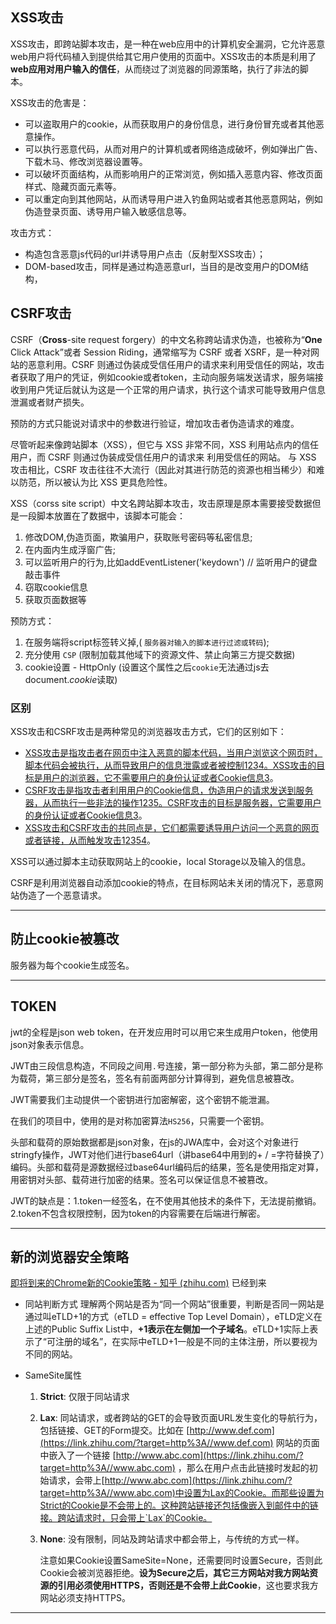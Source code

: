## XSS攻击

XSS攻击，即跨站脚本攻击，是一种在web应用中的计算机安全漏洞，它允许恶意web用户将代码植入到提供给其它用户使用的页面中。XSS攻击的本质是利用了**web应用对用户输入的信任**，从而绕过了浏览器的同源策略，执行了非法的脚本。

XSS攻击的危害是：

- 可以盗取用户的cookie，从而获取用户的身份信息，进行身份冒充或者其他恶意操作。
- 可以执行恶意代码，从而对用户的计算机或者网络造成破坏，例如弹出广告、下载木马、修改浏览器设置等。
- 可以破坏页面结构，从而影响用户的正常浏览，例如插入恶意内容、修改页面样式、隐藏页面元素等。
- 可以重定向到其他网站，从而诱导用户进入钓鱼网站或者其他恶意网站，例如伪造登录页面、诱导用户输入敏感信息等。

攻击方式：

- 构造包含恶意js代码的url并诱导用户点击（反射型XSS攻击）；
- DOM-based攻击，同样是通过构造恶意url，当目的是改变用户的DOM结构，

## CSRF攻击

CSRF（**Cross**-site request forgery）的中文名称跨站请求伪造，也被称为“**One** Click Attack”或者 Session Riding，通常缩写为 CSRF 或者 XSRF，是一种对网站的恶意利用。CSRF 则通过伪装成受信任用户的请求来利用受信任的网站，攻击者获取了用户的凭证，例如cookie或者token，主动向服务端发送请求，服务端接收到用户凭证后就认为这是一个正常的用户请求，执行这个请求可能导致用户信息泄漏或者财产损失。

预防的方式只能说对请求中的参数进行验证，增加攻击者伪造请求的难度。

尽管听起来像跨站脚本（XSS），但它与 XSS 非常不同，XSS 利用站点内的信任用户，而 CSRF 则通过伪装成受信任用户的请求来 利用受信任的网站。 与 XSS 攻击相比，CSRF 攻击往往不大流行（因此对其进行防范的资源也相当稀少）和难以防范，所以被认为比 XSS 更具危险性。

XSS（corss site script）中文名跨站脚本攻击，攻击原理是原本需要接受数据但是一段脚本放置在了数据中，该脚本可能会：

1. 修改DOM,伪造页面，欺骗用户，获取账号密码等私密信息;
2. 在内面内生成浮窗广告;
3. 可以监听用户的行为,比如addEventListener('keydown') // 监听用户的键盘敲击事件
4. 窃取cookie信息
5. 获取页面数据等

预防方式：

1. 在服务端将script标签转义掉,( `服务器对输入的脚本进行过滤或转码`);
2. 充分使用 `CSP` (限制加载其他域下的资源文件、禁止向第三方提交数据)
3. cookie设置 - HttpOnly (设置这个属性之后`cookie`无法通过js去document.*cookie*读取)

### 区别

XSS攻击和CSRF攻击是两种常见的浏览器攻击方式，它们的区别如下：

- [XSS攻击是指攻击者在网页中注入恶意的脚本代码，当用户浏览这个网页时，脚本代码会被执行，从而导致用户的信息泄露或者被控制](https://www.cnblogs.com/simon7s/p/12421262.html)[1](https://www.cnblogs.com/simon7s/p/12421262.html)[2](https://www.jianshu.com/p/d170e3fa1bb2)[3](https://blog.csdn.net/guoqiankunmiss/article/details/116698367)[4](https://www.jianshu.com/p/01d60c6828d3)[。XSS攻击的目标是用户的浏览器，它不需要用户的身份认证或者Cookie信息](https://blog.csdn.net/guoqiankunmiss/article/details/116698367)[3](https://blog.csdn.net/guoqiankunmiss/article/details/116698367)。
- [CSRF攻击是指攻击者利用用户的Cookie信息，伪造用户的请求发送到服务器，从而执行一些非法的操作](https://www.cnblogs.com/simon7s/p/12421262.html)[1](https://www.cnblogs.com/simon7s/p/12421262.html)[2](https://www.jianshu.com/p/d170e3fa1bb2)[3](https://blog.csdn.net/guoqiankunmiss/article/details/116698367)[5](https://blog.csdn.net/weixin_42615105/article/details/108303684)[。CSRF攻击的目标是服务器，它需要用户的身份认证或者Cookie信息](https://blog.csdn.net/guoqiankunmiss/article/details/116698367)[3](https://blog.csdn.net/guoqiankunmiss/article/details/116698367)。
- [XSS攻击和CSRF攻击的共同点是，它们都需要诱导用户访问一个恶意的网页或者链接，从而触发攻击](https://www.cnblogs.com/simon7s/p/12421262.html)[1](https://www.cnblogs.com/simon7s/p/12421262.html)[2](https://www.jianshu.com/p/d170e3fa1bb2)[3](https://blog.csdn.net/guoqiankunmiss/article/details/116698367)[5](https://blog.csdn.net/weixin_42615105/article/details/108303684)[4](https://www.jianshu.com/p/01d60c6828d3)。

XSS可以通过脚本主动获取网站上的cookie，local Storage以及输入的信息。

CSRF是利用浏览器自动添加cookie的特点，在目标网站未关闭的情况下，恶意网站伪造了一个恶意请求。

---

## 防止cookie被篡改

服务器为每个cookie生成签名。

---

## TOKEN

jwt的全程是json web token，在开发应用时可以用它来生成用户token，他使用json对象表示信息。

JWT由三段信息构造，不同段之间用`.`号连接，第一部分称为头部，第二部分是称为载荷，第三部分是签名，签名有前面两部分计算得到，避免信息被篡改。

JWT需要我们主动提供一个密钥进行加密解密，这个密钥不能泄漏。

在我们的项目中，使用的是对称加密算法`HS256`，只需要一个密钥。

头部和载荷的原始数据都是json对象，在js的JWA库中，会对这个对象进行stringfy操作，JWT对他们进行base64url（讲base64中用到的+ / =字符替换了）编码。头部和载荷是源数据经过base64url编码后的结果，签名是使用指定对算，用密钥对头部、载荷进行加密的结果。签名可以保证信息不被篡改。

JWT的缺点是：1.token一经签名，在不使用其他技术的条件下，无法提前撤销。2.token不包含权限控制，因为token的内容需要在后端进行解密。

---

## 新的浏览器安全策略

[即将到来的Chrome新的Cookie策略 - 知乎 (zhihu.com)](https://zhuanlan.zhihu.com/p/103420328) 已经到来

- 同站判断方式
  理解两个网站是否为“同一个网站”很重要，判断是否同一网站是通过叫eTLD+1的方式（eTLD = effective Top Level Domain），eTLD定义在上述的Public Suffix List中，**+1表示在左侧加一个子域名**。eTLD+1实际上表示了“可注册的域名”，在实际中eTLD+1一般是不同的主体注册，所以要视为不同的网站。

- SameSite属性

  1. **Strict**: 仅限于同站请求

  2. **Lax**: 同站请求，或者跨站的GET的会导致页面URL发生变化的导航行为，包括链接、GET的Form提交。比如在 [http://www.def.com](https://link.zhihu.com/?target=http%3A//www.def.com) 网站的页面中嵌入了一个链接 [http://www.abc.com](https://link.zhihu.com/?target=http%3A//www.abc.com) ，那么在用户点击此链接时发起的初始请求，会带上[http://www.abc.com](https://link.zhihu.com/?target=http%3A//www.abc.com)中设置为Lax的Cookie。而那些设置为Strict的Cookie是不会带上的。这种跨站链接还包括像嵌入到邮件中的链接。跨站请求时，只会带上`Lax`的Cookie。

  3. **None**: 没有限制，同站及跨站请求中都会带上，与传统的方式一样。

     注意如果Cookie设置SameSite=None，还需要同时设置Secure，否则此Cookie会被浏览器拒绝。**设为Secure之后，其它三方网站对我方网站资源的引用必须使用HTTPS，否则还是不会带上此Cookie**，这也要求我方网站必须支持HTTPS。

---
